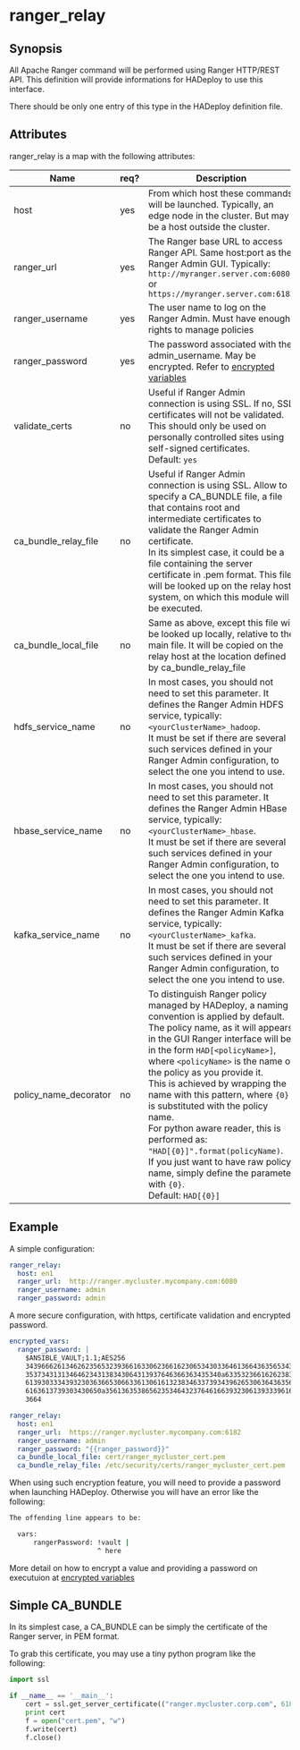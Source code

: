 # ranger_relay

## Synopsis
All Apache Ranger command will be performed using Ranger HTTP/REST API. This definition will provide informations for HADeploy to use this interface.

There should be only one entry of this type in the HADeploy definition file.

## Attributes

ranger_relay is a map with the following attributes:

Name | req? |	Description
--- | ---  | ---
host|yes|From which host these commands will be launched. Typically, an edge node in the cluster. But may be a host outside the cluster.
ranger_url|yes|The Ranger base URL to access Ranger API. Same host:port as the Ranger Admin GUI. Typically: <br>`http://myranger.server.com:6080`<br>or<br>`https://myranger.server.com:6182`
ranger_username|yes|The user name to log on the Ranger Admin. Must have enough rights to manage policies
ranger_password|yes|The password associated with the admin_username. May be encrypted. Refer to [encrypted variables](../core/encrypted_vars)
validate_certs|no|Useful if Ranger Admin connection is using SSL. If no, SSL certificates will not be validated. This should only be used on personally controlled sites using self-signed certificates.<br>Default: `yes`
ca_bundle_relay_file|no|Useful if Ranger Admin connection is using SSL. Allow to specify a CA_BUNDLE file, a file that contains root and intermediate certificates to validate the Ranger Admin certificate.<br>In its simplest case, it could be a file containing the server certificate in .pem format. This file will be looked up on the relay host system, on which this module will be executed.
ca_bundle_local_file|no|Same as above, except this file will be looked up locally, relative to the main file. It will be copied on the relay host at the location defined by ca_bundle_relay_file
hdfs_service_name|no|In most cases, you should not need to set this parameter. It defines the Ranger Admin HDFS service, typically: `<yourClusterName>_hadoop`.<br>It must be set if there are several such services defined in your Ranger Admin configuration, to select the one you intend to use.
hbase_service_name|no|In most cases, you should not need to set this parameter. It defines the Ranger Admin HBase service, typically: `<yourClusterName>_hbase`.<br>It must be set if there are several such services defined in your Ranger Admin configuration, to select the one you intend to use.
kafka_service_name|no|In most cases, you should not need to set this parameter. It defines the Ranger Admin Kafka service, typically: `<yourClusterName>_kafka`.<br>It must be set if there are several such services defined in your Ranger Admin configuration, to select the one you intend to use.
policy_name_decorator|no|To distinguish Ranger policy managed by HADeploy, a naming convention is applied by default. The policy name, as it will appears in the GUI Ranger interface will be in the form `HAD[<policyName>]`, where `<policyName>` is the name of the policy as you provide it.<br>This is achieved by wrapping the name with this pattern, where `{0}` is substituted with the policy name. <br>For python aware reader, this is performed as:<br>`"HAD[{0}]".format(policyName)`.<br>If you just want to have raw policy name, simply define the parameter with `{0}`.<br>Default: `HAD[{0}]`

## Example

A simple configuration:
```yaml
ranger_relay:
  host: en1
  ranger_url:  http://ranger.mycluster.mycompany.com:6080
  ranger_username: admin
  ranger_password: admin
```
A more secure configuration, with https, certificate validation and encrypted password.
```yaml
encrypted_vars:
  ranger_password: |
    $ANSIBLE_VAULT;1.1;AES256
    34396662613462623565323936616330623661623065343033646136643635653430636238613962
    3537343131346462343138343064313937646366363435340a633532366162623838376436366362
    61393033343932303636653066336130616132383463373934396265306364363562613565613165
    6163613739303430650a356136353865623534643237646166393230613933396166663963633538
    3664

ranger_relay:
  host: en1
  ranger_url:  https://ranger.mycluster.mycompany.com:6182
  ranger_username: admin
  ranger_password: "{{ranger_password}}"  
  ca_bundle_local_file: cert/ranger_mycluster_cert.pem
  ca_bundle_relay_file: /etc/security/certs/ranger_mycluster_cert.pem
```

When using such encryption feature, you will need to provide a password when launching HADeploy. Otherwise you will have an error like the following: 

```bash
The offending line appears to be:

  vars:
      rangerPassword: !vault |
                      ^ here
```


More detail on how to encrypt a value and providing a password on executuion at [encrypted variables](../core/encrypted_vars)

## Simple CA_BUNDLE
 
In its simplest case, a CA_BUNDLE can be simply the certificate of the Ranger server, in PEM format.

To grab this certificate, you may use a tiny python program like the following:
```python
import ssl

if __name__ == '__main__':
    cert = ssl.get_server_certificate(("ranger.mycluster.corp.com", 6182), ssl_version=ssl.PROTOCOL_SSLv23)
    print cert
    f = open("cert.pem", "w")
    f.write(cert)
    f.close()
```    


